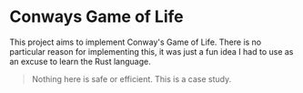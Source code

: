 # Conways Game of Life

This project aims to implement Conway's Game of Life. There is no particular reason for implementing this, it was just a fun idea I had to use as an excuse to learn the Rust language. 

> Nothing here is safe or efficient. This is a case study.
